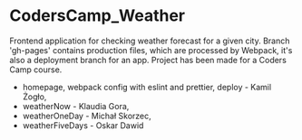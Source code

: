 # CodersCamp_Weather

Frontend application for checking weather forecast for a given city. Branch 'gh-pages' contains
production files, which are processed by Webpack, it's also a deployment branch for an app. Project has been made for a Coders Camp course.

- homepage, webpack config with eslint and prettier, deploy - Kamil Żogło,
- weatherNow - Klaudia Gora,
- weatherOneDay - Michał Skorzec,
- weatherFiveDays - Oskar Dawid
